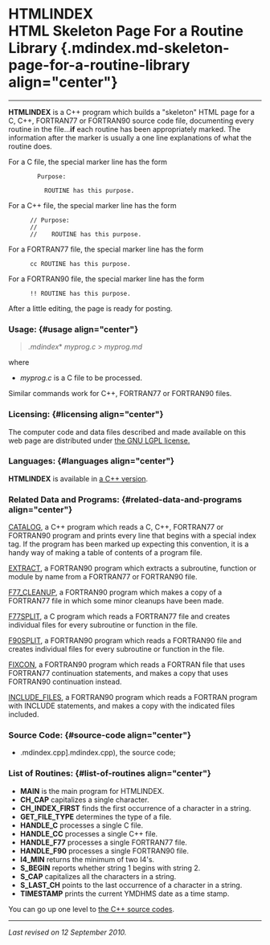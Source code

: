 HTMLINDEX\
HTML Skeleton Page For a Routine Library {.mdindex.md-skeleton-page-for-a-routine-library align="center"}
========================================

------------------------------------------------------------------------

**HTMLINDEX** is a C++ program which builds a "skeleton" HTML page for a
C, C++, FORTRAN77 or FORTRAN90 source code file, documenting every
routine in the file...**if** each routine has been appropriately marked.
The information after the marker is usually a one line explanations of
what the routine does.

For a C file, the special marker line has the form

            Purpose:

              ROUTINE has this purpose.
          

For a C++ file, the special marker line has the form

          // Purpose:
          //
          //    ROUTINE has this purpose.
          

For a FORTRAN77 file, the special marker line has the form

          cc ROUTINE has this purpose.
          

For a FORTRAN90 file, the special marker line has the form

          !! ROUTINE has this purpose.
          

After a little editing, the page is ready for posting.

### Usage: {#usage align="center"}

> *.mdindex** *myprog.c* &gt; *myprog.md*

where

-   *myprog.c* is a C file to be processed.

Similar commands work for C++, FORTRAN77 or FORTRAN90 files.

### Licensing: {#licensing align="center"}

The computer code and data files described and made available on this
web page are distributed under [the GNU LGPL
license.](../../txt/gnu_lgpl.txt)

### Languages: {#languages align="center"}

**HTMLINDEX** is available in [a C++
version](../../cpp_src.mdindex.mdindex.md).

### Related Data and Programs: {#related-data-and-programs align="center"}

[CATALOG](../../master/catalog/catalog.md), a C++ program which reads
a C, C++, FORTRAN77 or FORTRAN90 program and prints every line that
begins with a special index tag. If the program has been marked up
expecting this convention, it is a handy way of making a table of
contents of a program file.

[EXTRACT](../../f_src/extract/extract.md), a FORTRAN90 program which
extracts a subroutine, function or module by name from a FORTRAN77 or
FORTRAN90 file.

[F77\_CLEANUP](../../f_src/f77_cleanup/f77_cleanup.md), a FORTRAN90
program which makes a copy of a FORTRAN77 file in which some minor
cleanups have been made.

[F77SPLIT](../../c_src/f77split/f77split.md), a C program which reads
a FORTRAN77 file and creates individual files for every subroutine or
function in the file.

[F90SPLIT](../../f_src/f90split/f90split.md), a FORTRAN90 program
which reads a FORTRAN90 file and creates individual files for every
subroutine or function in the file.

[FIXCON](../../f_src/fixcon/fixcon.md), a FORTRAN90 program which
reads a FORTRAN file that uses FORTRAN77 continuation statements, and
makes a copy that uses FORTRAN90 continuation instead.

[INCLUDE\_FILES](../../f_src/include_files/include_files.md), a
FORTRAN90 program which reads a FORTRAN program with INCLUDE statements,
and makes a copy with the indicated files included.

### Source Code: {#source-code align="center"}

-   .mdindex.cpp].mdindex.cpp), the source code;

### List of Routines: {#list-of-routines align="center"}

-   **MAIN** is the main program for HTMLINDEX.
-   **CH\_CAP** capitalizes a single character.
-   **CH\_INDEX\_FIRST** finds the first occurrence of a character in a
    string.
-   **GET\_FILE\_TYPE** determines the type of a file.
-   **HANDLE\_C** processes a single C file.
-   **HANDLE\_CC** processes a single C++ file.
-   **HANDLE\_F77** processes a single FORTRAN77 file.
-   **HANDLE\_F90** processes a single FORTRAN90 file.
-   **I4\_MIN** returns the minimum of two I4's.
-   **S\_BEGIN** reports whether string 1 begins with string 2.
-   **S\_CAP** capitalizes all the characters in a string.
-   **S\_LAST\_CH** points to the last occurrence of a character in a
    string.
-   **TIMESTAMP** prints the current YMDHMS date as a time stamp.

You can go up one level to [the C++ source codes](../cpp_src.md).

------------------------------------------------------------------------

*Last revised on 12 September 2010.*

